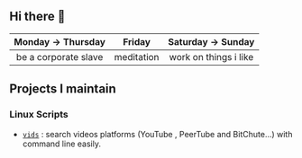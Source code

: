 ## Hi there 👋
 
| Monday -> Thursday | Friday | Saturday -> Sunday |
|:-----:|:-----:|:-----:|
| be a corporate slave | meditation | work on things i like |

## Projects I maintain
### Linux Scripts
- [`vids`](https://github.com/MyOS-ArchLinux/vids) : search videos platforms (YouTube , PeerTube and BitChute...) with command line easily.
